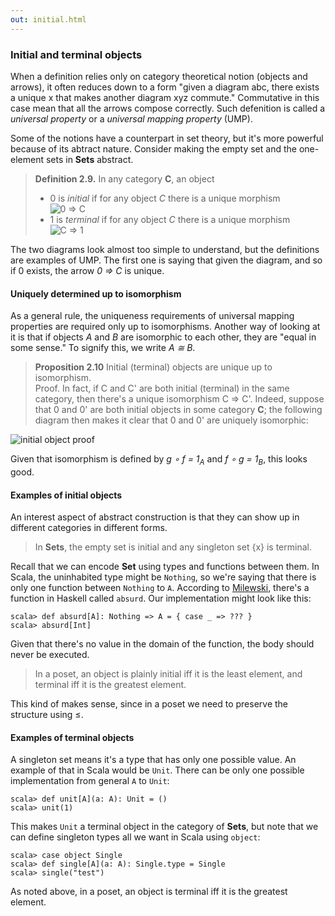 ```yaml
---
out: initial.html
---
```


  [products]: https://bartoszmilewski.com/2015/01/07/products-and-coproducts/

### Initial and terminal objects

When a definition relies only on category theoretical notion (objects and arrows), it often reduces down to a form "given a diagram abc, there exists a unique x that makes another diagram xyz commute." Commutative in this case mean that all the arrows compose correctly. Such defenition is called a *universal property* or a *universal mapping property* (UMP).

Some of the notions have a counterpart in set theory, but it's more powerful because of its abtract nature. Consider making the empty set and the one-element sets in **Sets** abstract.

> **Definition 2.9.** In any category **C**, an object
>
> - 0 is *initial* if for any object *C* there is a unique morphism<br> ![0 => C](files/day17-initial-object.png)
> - 1 is *terminal* if for any object *C* there is a unique morphism<br> ![C => 1](files/day17-terminal-object.png)

The two diagrams look almost too simple to understand, but the definitions are examples of UMP. The first one is saying that given the diagram, and so if 0 exists, the arrow _0 => C_ is unique.

#### Uniquely determined up to isomorphism

As a general rule, the uniqueness requirements of universal mapping properties are required only up to isomorphisms. Another way of looking at it is that if objects *A* and *B* are isomorphic to each other, they are "equal in some sense." To signify this, we write *A ≅ B*.

> **Proposition 2.10** Initial (terminal) objects are unique up to isomorphism.<br>
> Proof. In fact, if C and C' are both initial (terminal) in the same category, then there's a unique isomorphism C => C'. Indeed, suppose that 0 and 0' are both initial objects in some category **C**; the following diagram then makes it clear that 0 and 0' are uniquely isomorphic:

![initial object proof](files/day17-initial-object-proof.png)

Given that isomorphism is defined by *g ∘ f = 1<sub>A</sub>* and *f ∘ g = 1<sub>B</sub>*, this looks good.

#### Examples of initial objects

An interest aspect of abstract construction is that they can show up in different categories in different forms.

> In **Sets**, the empty set is initial and any singleton set {x} is terminal.

Recall that we can encode **Set** using types and functions between them. In Scala, the uninhabited type might be `Nothing`, so we're saying that there is only one function between `Nothing` to `A`. According to [Milewski][products], there's a function in Haskell called `absurd`. Our implementation might look like this:

```console
scala> def absurd[A]: Nothing => A = { case _ => ??? }
scala> absurd[Int]
```

Given that there's no value in the domain of the function, the body should never be executed.

> In a poset, an object is plainly initial iff it is the least element, and terminal iff it is the greatest element.

This kind of makes sense, since in a poset we need to preserve the structure using ≤.


#### Examples of terminal objects

A singleton set means it's a type that has only one possible value. An example of that in Scala would be `Unit`. There can be only one possible implementation from general `A` to `Unit`:

```console
scala> def unit[A](a: A): Unit = ()
scala> unit(1)
```

This makes `Unit` a terminal object in the category of **Sets**, but note that we can define singleton types all we want in Scala using `object`:

```console
scala> case object Single
scala> def single[A](a: A): Single.type = Single
scala> single("test")
```

As noted above, in a poset, an object is terminal iff it is the greatest element.

